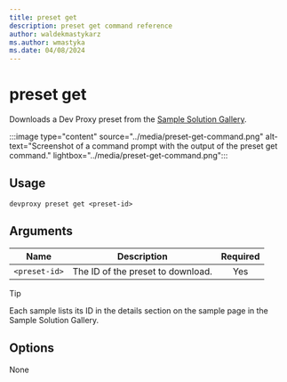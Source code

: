 ```yaml
---
title: preset get
description: preset get command reference
author: waldekmastykarz
ms.author: wmastyka
ms.date: 04/08/2024
---
```


# preset get

Downloads a Dev Proxy preset from the [Sample Solution Gallery](https://aka.ms/devproxy/samples).

:::image type="content" source="../media/preset-get-command.png" alt-text="Screenshot of a command prompt with the output of the preset get command." lightbox="../media/preset-get-command.png":::

## Usage

```console
devproxy preset get <preset-id>
```

## Arguments

| Name | Description | Required |
| ---- | ----------- | :------: |
| `<preset-id>` | The ID of the preset to download. | Yes |

> [!TIP]
> Each sample lists its ID in the details section on the sample page in the Sample Solution Gallery.

## Options

None
